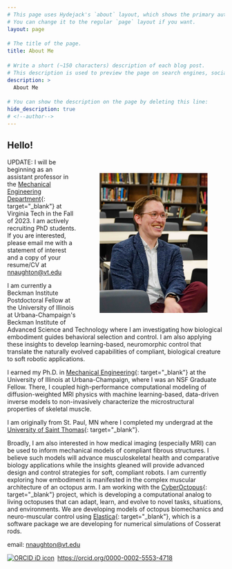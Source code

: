 ```yaml
---
# This page uses Hydejack's `about` layout, which shows the primary author's picture and about text at the top.
# You can change it to the regular `page` layout if you want.
layout: page

# The title of the page.
title: About Me

# Write a short (~150 characters) description of each blog post.
# This description is used to preview the page on search engines, social media, etc.
description: > 
  About Me

# You can show the description on the page by deleting this line:
hide_description: true
# <!--author-->
---
```


## Hello!


<figure style="float: right; padding-left:10px; padding-top:20px;">
<img src="/assets/img/headshot_2.jpeg" width="250">
</figure>

UPDATE: I will be beginning as an assistant professor in the [Mechanical Engineering Department](https://me.vt.edu/){: target="_blank"} at Virginia Tech in the Fall of 2023. I am actively recruiting PhD students. If you are interested, please email me with a statement of interest and a copy of your resume/CV at [nnaughton@vt.edu](mailto:nnaughton@vt.edu)

I am currently a Beckman Institute Postdoctoral Fellow at the University of Illinois at Urbana-Champaign's Beckman Institute of Advanced Science and Technology where I am investigating how biological embodiment guides behavioral selection and control. I am also applying these insights to develop learning-based, neuromorphic control that translate the naturally evolved capabilities of compliant, biological creature to soft robotic applications.

I earned my Ph.D. in [Mechanical Engineering](https://mechse.illinois.edu/){: target="_blank"} at the University of Illinois at Urbana-Champaign, where I was an NSF Graduate Fellow. There, I coupled high-performance computational modeling of diffusion-weighted MRI physics with machine learning-based, data-driven inverse models to non-invasively characterize the microstructural properties of skeletal muscle. 

I am originally from St. Paul, MN where I completed my undergrad at the [University of Saint Thomas](https://stthomas.edu){: target="_blank"}.

Broadly, I am also interested in how medical imaging (especially MRI) can be used to inform mechanical models of compliant fibrous structures. I believe such models will advance  musculoskeletal health and comparative biology applications while the insights gleaned will provide advanced design and control strategies for soft, compliant robots. I am currently exploring how embodiment is manifested in the complex muscular architecture of an octopus arm. I am working with the [CyberOctopus](https://cyberoctopus.csl.illinois.edu/){: target="_blank"} project, which is developing a computational analog to living octopuses that can adapt, learn, and evolve to novel tasks, situations, and environments. We are developing models of octopus biomechanics and neuro-muscular control using [Elastica](https://cosseratrods.org){: target="_blank"}, which is a software package we are developing for numerical simulations of Cosserat rods. 


email: [nnaughton@vt.edu](mailto:nnaughton@vt.edu)


<div itemscope itemtype="https://schema.org/Person"><a itemprop="sameAs" content="https://orcid.org/0000-0002-5553-4718" href="https://orcid.org/0000-0002-5553-4718" target="orcid.widget" rel="noopener noreferrer" style="vertical-align:top;"><img src="https://orcid.org/sites/default/files/images/orcid_16x16.png" style="width:1em;margin-right:.5em;" alt="ORCID iD icon">https://orcid.org/0000-0002-5553-4718</a></div>
